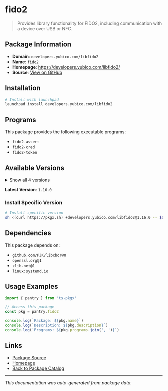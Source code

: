 # fido2

> Provides library functionality for FIDO2, including communication with a device over USB or NFC.

## Package Information

- **Domain**: `developers.yubico.com/libfido2`
- **Name**: `fido2`
- **Homepage**: https://developers.yubico.com/libfido2/
- **Source**: [View on GitHub](https://github.com/pkgxdev/pantry/tree/main/projects/developers.yubico.com/libfido2/package.yml)

## Installation

```bash
# Install with launchpad
launchpad install developers.yubico.com/libfido2
```

## Programs

This package provides the following executable programs:

- `fido2-assert`
- `fido2-cred`
- `fido2-token`

## Available Versions

<details>
<summary>Show all 4 versions</summary>

- `1.16.0`, `1.15.0`, `1.14.0`, `1.13.0`

</details>

**Latest Version**: `1.16.0`

### Install Specific Version

```bash
# Install specific version
sh <(curl https://pkgx.sh) +developers.yubico.com/libfido2@1.16.0 -- $SHELL -i
```

## Dependencies

This package depends on:

- `github.com/PJK/libcbor@0`
- `openssl.org@1`
- `zlib.net@1`
- `linux:systemd.io`

## Usage Examples

```typescript
import { pantry } from 'ts-pkgx'

// Access this package
const pkg = pantry.fido2

console.log(`Package: ${pkg.name}`)
console.log(`Description: ${pkg.description}`)
console.log(`Programs: ${pkg.programs.join(', ')}`)
```

## Links

- [Package Source](https://github.com/pkgxdev/pantry/tree/main/projects/developers.yubico.com/libfido2/package.yml)
- [Homepage](https://developers.yubico.com/libfido2/)
- [Back to Package Catalog](../../../package-catalog.md)

---

*This documentation was auto-generated from package data.*
